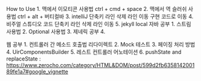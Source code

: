 How to Use
    1. 맥에서 이모티콘 사용법 ctrl + cmd + space
    2. 맥에서 역 슬러쉬 사용법 ctrl + alt + 버티컬바
    3. intelliJ 단축키
        라인 삭제
        라인 이동
        구현 코드로 이동
    4. 비주얼 스튜디오 코드 단축키
        라인 삭제
        라인 이동
    5. jekyll local
자바 공부
    1. 스트림 사용법
    2. Optional 사용법
    3. 제네릭 공부
    4. 

웹 공부
    1. 컨트롤러 간 메소드 호출법
        리다이렉트
    2. Mock 테스트
    3. 페이징 처리 방법
    4. UirComponentsBuilder
    5. 레스트 컨트롤러 어노테이션
    6. pushState and replaceState : https://www.zerocho.com/category/HTML&DOM/post/599d2fb635814200189fe1a7#google_vignette


